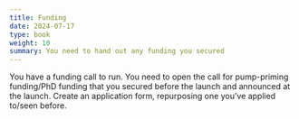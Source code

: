 ```yaml
---
title: Funding
date: 2024-07-17
type: book
weight: 10
summary: You need to hand out any funding you secured
---
```


You have a funding call to run. You need to open the call for pump-priming funding/PhD funding that you secured before the launch and announced at the launch. Create an application form, repurposing one you’ve applied to/seen before. 
